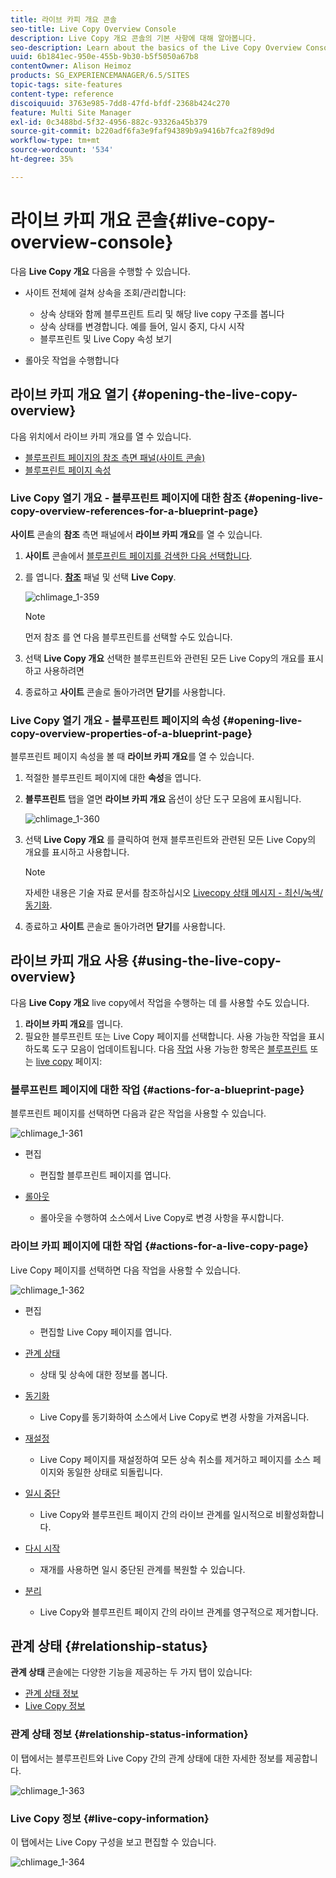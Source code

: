 ```yaml
---
title: 라이브 카피 개요 콘솔
seo-title: Live Copy Overview Console
description: Live Copy 개요 콘솔의 기본 사항에 대해 알아봅니다.
seo-description: Learn about the basics of the Live Copy Overview Console.
uuid: 6b1841ec-950e-455b-9b30-b5f5050a67b8
contentOwner: Alison Heimoz
products: SG_EXPERIENCEMANAGER/6.5/SITES
topic-tags: site-features
content-type: reference
discoiquuid: 3763e985-7dd8-47fd-bfdf-2368b424c270
feature: Multi Site Manager
exl-id: 0c3488bd-5f32-4956-882c-93326a45b379
source-git-commit: b220adf6fa3e9faf94389b9a9416b7fca2f89d9d
workflow-type: tm+mt
source-wordcount: '534'
ht-degree: 35%

---
```


# 라이브 카피 개요 콘솔{#live-copy-overview-console}

다음 **Live Copy 개요** 다음을 수행할 수 있습니다.

* 사이트 전체에 걸쳐 상속을 조회/관리합니다:

   * 상속 상태와 함께 블루프린트 트리 및 해당 live copy 구조를 봅니다
   * 상속 상태를 변경합니다. 예를 들어, 일시 중지, 다시 시작
   * 블루프린트 및 Live Copy 속성 보기

* 롤아웃 작업을 수행합니다

## 라이브 카피 개요 열기 {#opening-the-live-copy-overview}

다음 위치에서 라이브 카피 개요를 열 수 있습니다.

* [블루프린트 페이지의 참조 측면 패널(사이트 콘솔)](#opening-live-copy-overview-references-for-a-blueprint-page)
* [블루프린트 페이지 속성](#opening-live-copy-overview-properties-of-a-blueprint-page)

### Live Copy 열기 개요 - 블루프린트 페이지에 대한 참조 {#opening-live-copy-overview-references-for-a-blueprint-page}

**사이트** 콘솔의 **참조** 측면 패널에서 **라이브 카피 개요**&#x200B;를 열 수 있습니다.

1. **사이트** 콘솔에서 [블루프린트 페이지를 검색한 다음 선택합니다](/help/sites-authoring/basic-handling.md#viewing-and-selecting-resources).
1. 를 엽니다. **[참조](/help/sites-authoring/basic-handling.md#references)** 패널 및 선택 **Live Copy**.

   ![chlimage_1-359](assets/chlimage_1-359.png)

   >[!NOTE]
   >
   >먼저 참조 를 연 다음 블루프린트를 선택할 수도 있습니다.

1. 선택 **Live Copy 개요** 선택한 블루프린트와 관련된 모든 Live Copy의 개요를 표시하고 사용하려면
1. 종료하고 **사이트** 콘솔로 돌아가려면 **닫기**&#x200B;를 사용합니다.

### Live Copy 열기 개요 - 블루프린트 페이지의 속성 {#opening-live-copy-overview-properties-of-a-blueprint-page}

블루프린트 페이지 속성을 볼 때 **라이브 카피 개요**&#x200B;를 열 수 있습니다.

1. 적절한 블루프린트 페이지에 대한 **속성**&#x200B;을 엽니다.
1. **블루프린트** 탭을 열면 **라이브 카피 개요** 옵션이 상단 도구 모음에 표시됩니다.

   ![chlimage_1-360](assets/chlimage_1-360.png)

1. 선택 **Live Copy 개요** 를 클릭하여 현재 블루프린트와 관련된 모든 Live Copy의 개요를 표시하고 사용합니다.

   >[!NOTE]
   >
   >자세한 내용은 기술 자료 문서를 참조하십시오 [Livecopy 상태 메시지 - 최신/녹색/동기화](https://helpx.adobe.com/experience-manager/kb/livecopy-status-message---up-to-date-green-in-sync.html).

1. 종료하고 **사이트** 콘솔로 돌아가려면 **닫기**&#x200B;를 사용합니다.

## 라이브 카피 개요 사용 {#using-the-live-copy-overview}

다음 **Live Copy 개요** live copy에서 작업을 수행하는 데 를 사용할 수도 있습니다.

1. **라이브 카피 개요**&#x200B;를 엽니다.
1. 필요한 블루프린트 또는 Live Copy 페이지를 선택합니다. 사용 가능한 작업을 표시하도록 도구 모음이 업데이트됩니다. 다음 [작업](/help/sites-administering/msm.md#terms-used) 사용 가능한 항목은 [블루프린트](#actions-for-a-blueprint-page) 또는 [live copy](#actions-for-a-live-copy-page) 페이지:

### 블루프린트 페이지에 대한 작업 {#actions-for-a-blueprint-page}

블루프린트 페이지를 선택하면 다음과 같은 작업을 사용할 수 있습니다.

![chlimage_1-361](assets/chlimage_1-361.png)

* 편집

   * 편집할 블루프린트 페이지를 엽니다.

* [롤아웃](/help/sites-administering/msm.md#rollout-and-synchronize)

   * 롤아웃을 수행하여 소스에서 Live Copy로 변경 사항을 푸시합니다.

### 라이브 카피 페이지에 대한 작업 {#actions-for-a-live-copy-page}

Live Copy 페이지를 선택하면 다음 작업을 사용할 수 있습니다.

![chlimage_1-362](assets/chlimage_1-362.png)

* 편집

   * 편집할 Live Copy 페이지를 엽니다.

* [관계 상태](#relationship-status)

   * 상태 및 상속에 대한 정보를 봅니다.

* [동기화](/help/sites-administering/msm.md#rollout-and-synchronize)

   * Live Copy를 동기화하여 소스에서 Live Copy로 변경 사항을 가져옵니다.

* [재설정](/help/sites-administering/msm-livecopy.md#resetting-a-live-copy-page)

   * Live Copy 페이지를 재설정하여 모든 상속 취소를 제거하고 페이지를 소스 페이지와 동일한 상태로 되돌립니다.

* [일시 중단](/help/sites-administering/msm.md#suspending-and-cancelling-inheritance-and-synchronization)

   * Live Copy와 블루프린트 페이지 간의 라이브 관계를 일시적으로 비활성화합니다.

* [다시 시작](/help/sites-administering/msm-livecopy.md#resuming-inheritance-for-a-page)

   * 재개를 사용하면 일시 중단된 관계를 복원할 수 있습니다.

* [분리](/help/sites-administering/msm.md#detaching-a-live-copy)

   * Live Copy와 블루프린트 페이지 간의 라이브 관계를 영구적으로 제거합니다.

## 관계 상태 {#relationship-status}

**관계 상태** 콘솔에는 다양한 기능을 제공하는 두 가지 탭이 있습니다:

* [관계 상태 정보](#relationship-status-information)
* [Live Copy 정보](#live-copy-information)

### 관계 상태 정보 {#relationship-status-information}

이 탭에서는 블루프린트와 Live Copy 간의 관계 상태에 대한 자세한 정보를 제공합니다.

![chlimage_1-363](assets/chlimage_1-363.png)

### Live Copy 정보 {#live-copy-information}

이 탭에서는 Live Copy 구성을 보고 편집할 수 있습니다.

![chlimage_1-364](assets/chlimage_1-364.png)
